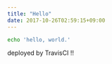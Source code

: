 ```yaml
---
title: "Hello"
date: 2017-10-26T02:59:15+09:00
---
```


```bash
echo 'hello, world.'
```

deployed by TravisCI !!
